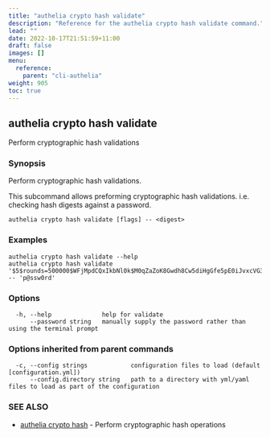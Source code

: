 ```yaml
---
title: "authelia crypto hash validate"
description: "Reference for the authelia crypto hash validate command."
lead: ""
date: 2022-10-17T21:51:59+11:00
draft: false
images: []
menu:
  reference:
    parent: "cli-authelia"
weight: 905
toc: true
---
```


## authelia crypto hash validate

Perform cryptographic hash validations

### Synopsis

Perform cryptographic hash validations.

This subcommand allows preforming cryptographic hash validations. i.e. checking hash digests against a password.

```
authelia crypto hash validate [flags] -- <digest>
```

### Examples

```
authelia crypto hash validate --help
authelia crypto hash validate '$5$rounds=500000$WFjMpdCQxIkbNl0k$M0qZaZoK8Gwdh8Cw5diHgGfe5pE0iJvxcVG3.CVnQe.' -- 'p@ssw0rd'
```

### Options

```
  -h, --help              help for validate
      --password string   manually supply the password rather than using the terminal prompt
```

### Options inherited from parent commands

```
  -c, --config strings            configuration files to load (default [configuration.yml])
      --config.directory string   path to a directory with yml/yaml files to load as part of the configuration
```

### SEE ALSO

* [authelia crypto hash](authelia_crypto_hash.md)	 - Perform cryptographic hash operations

